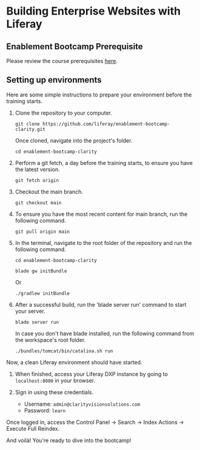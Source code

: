 # Building Enterprise Websites with Liferay

## Enablement Bootcamp Prerequisite

Please review the course prerequisites [here](https://www.liferay.com/pt/web/events/enablement-bootcamp-prerequisites).

## Setting up environments

Here are some simple instructions to prepare your environment before the training starts.

1. Clone the repository to your computer.

    ```
    git clone https://github.com/liferay/enablement-bootcamp-clarity.git
    ```

    Once cloned, navigate into the project's folder.

    ```
    cd enablement-bootcamp-clarity
    ```

1. Perform a git fetch, a day before the training starts, to ensure you have the latest version.

    ```
    git fetch origin
    ```

1. Checkout the main branch.

    ```
    git checkout main
    ```

1. To ensure you have the most recent content for main branch, run the following command.

    ```
    git pull origin main
    ```

1. In the terminal, navigate to the root folder of the repository and run the following command.

    ```
    cd enablement-bootcamp-clarity
    ```

    ```
    blade gw initBundle
    ```

    Or

    ```
    ./gradlew initBundle
    ```

1. After a successful build, run the 'blade server run' command to start your server.

    ```
    blade server run
    ```

    In case you don't have blade installed, run the following command from the workspace's root folder.

    ```
    ./bundles/tomcat/bin/catalina.sh run
    ```

Now, a clean Liferay environment should have started.

1. When finished, access your Liferay DXP instance by going to `localhost:8080` in your browser.

1. Sign in using these credentials.

   * Username: `admin@clarityvisionsolutions.com`
   * Password: `learn`

Once logged in, access the Control Panel &rarr; Search &rarr; Index Actions &rarr; Execute Full Reindex.

And voilà! You're ready to dive into the bootcamp!

<!-- If you get curious and take a look at the repository, you'll notice it contains several branches named `exercise-xy`, being xy the exercise’s number. Those have been created to help you in case you get lost or need to go back to an earlier activity in the training. If that does happen, you can just follow the instructions previously described for the branch/exercise you need. -->


